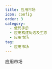 ```yaml
---
title: 应用市场
icon: config
order: 3
category:
  - 低码手册
  - 应用构建周边及生态
  - 应用市场
tag:
  - 应用市场
---
```


应用市场






